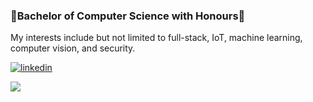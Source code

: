 ### :maple_leaf:Bachelor of Computer Science with Honours:maple_leaf:

My interests include but not limited to full-stack, IoT, machine learning, computer vision, and security.

<a href="www.linkedin.com/in/waynedu" rel="nofollow noreferrer">
    <img src="https://i.stack.imgur.com/gVE0j.png" alt="linkedin">

![](https://komarev.com/ghpvc/?username=waynedu)


<!--
**waynedu/waynedu** is a ✨ _special_ ✨ repository because its `README.md` (this file) appears on your GitHub profile.

Here are some ideas to get you started:

- 🔭 I’m currently working on ...
- 🌱 I’m currently learning ...
- 👯 I’m looking to collaborate on ...
- 🤔 I’m looking for help with ...
- 💬 Ask me about ...
- 📫 How to reach me: ...
- 😄 Pronouns: ...
- ⚡ Fun fact: ...
-->
